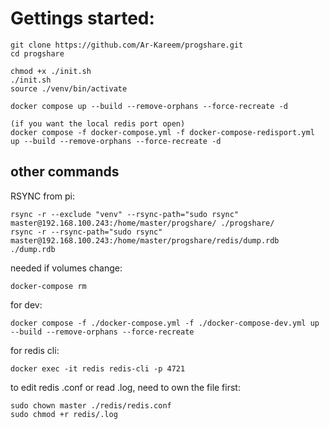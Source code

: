 
# Gettings started:

    git clone https://github.com/Ar-Kareem/progshare.git
    cd progshare

    chmod +x ./init.sh
    ./init.sh
    source ./venv/bin/activate

    docker compose up --build --remove-orphans --force-recreate -d

    (if you want the local redis port open)
    docker compose -f docker-compose.yml -f docker-compose-redisport.yml up --build --remove-orphans --force-recreate -d

## other commands

RSYNC from pi:

    rsync -r --exclude "venv" --rsync-path="sudo rsync" master@192.168.100.243:/home/master/progshare/ ./progshare/
    rsync -r --rsync-path="sudo rsync" master@192.168.100.243:/home/master/progshare/redis/dump.rdb ./dump.rdb

needed if volumes change:
        
    docker-compose rm

for dev:
    
    docker compose -f ./docker-compose.yml -f ./docker-compose-dev.yml up --build --remove-orphans --force-recreate

for redis cli:

    docker exec -it redis redis-cli -p 4721

to edit redis .conf or read .log, need to own the file first:

    sudo chown master ./redis/redis.conf
    sudo chmod +r redis/.log 

